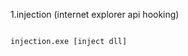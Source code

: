 
1.injection (internet explorer api hooking)

<pre>
<code>
injection.exe [inject dll]
</code>
</pre>
